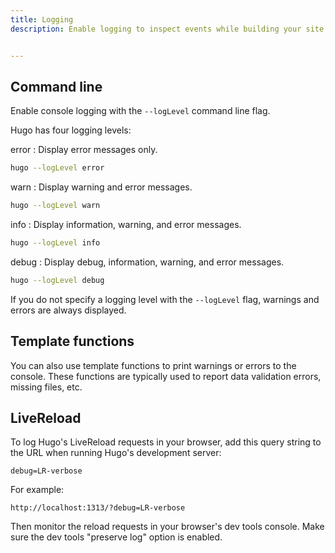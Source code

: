 ```yaml
---
title: Logging
description: Enable logging to inspect events while building your site.


---
```


## Command line

Enable console logging with the `--logLevel` command line flag.

Hugo has four logging levels:

error
: Display error messages only.

```sh
hugo --logLevel error
```

warn
: Display warning and error messages.

```sh
hugo --logLevel warn
```

info
: Display information, warning, and error messages.

```sh
hugo --logLevel info
```

debug
: Display debug, information, warning, and error messages.

```sh
hugo --logLevel debug
```


If you do not specify a logging level with the `--logLevel` flag, warnings and errors are always displayed.


## Template functions

You can also use template functions to print warnings or errors to the console. These functions are typically used to report data validation errors, missing files, etc.



## LiveReload

To log Hugo's LiveReload requests in your browser, add this query string to the URL when running Hugo's development server:

```text
debug=LR-verbose
```

For example:

```text
http://localhost:1313/?debug=LR-verbose
```

Then monitor the reload requests in your browser's dev tools console. Make sure the dev tools "preserve log" option is enabled.
